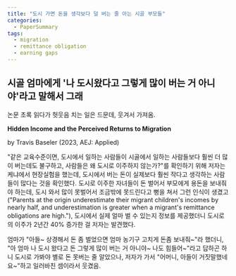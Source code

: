 ```yaml
---
title: "도시 가면 돈을 생각보다 덜 버는 줄 아는 시골 부모들"
categories:
  - PaperSummary
tags:
  - migration
  - remittance obligation
  - earning gaps
--- 
```


## 시골 엄마에게 '나 도시왔다고 그렇게 많이 버는 거 아니야'라고 말해서 그래

논문 초록 읽다가 헛웃음 치는 일은 드문데, 웃겨서 가져옴. 

**Hidden Income and the Perceived Returns to Migration**

by Travis Baseler (2023, AEJ: Applied)

<!--
In many developing economies, urban workers earn substantially more than rural workers with the same level of education. Why don't more rural workers migrate to cities? I use two field experiments in Kenya to show that low migration is partly due to underestimation of urban incomes, which is sustained by income hiding by migrants. Parents at the origin underestimate their migrant children's incomes by nearly half, and underestimation is greater when a migrant's remittance obligations are high. Providing information about urban earnings increases migration to the capital city by about 40 percent over two years. 
-->

"같은 교육수준이면, 도시에서 일하는 사람들이 시골에서 일하는 사람들보다 훨씬 더 많이 버는데도 불구하고, 사람들은 왜 도시로 이주하지 않는가?"를 확인하기 위해 저자는 케냐에서 현장실험을 했는데, 도시에서 버는 돈이 실제보다 훨씬 작다고 생각하는 사람들이 많다는 것을 확인했다. 도시로 이주한 자녀들이 돈 벌어서 부모에게 용돈을 보내줘야 하는데, 도시 와서 많이 못벌어서 조금밖에 못드린다고 뻥을 쳐서 그런 인식이 생겼고("Parents at the origin underestimate their migrant children's incomes by nearly half, and underestimation is greater when a migrant's remittance obligations are high."), 도시에서 실제 얼마 벌 수 있는지 정보를 제공했더니 도시로의 이주가 2년간 40% 증가한 걸 저자는 발견했다. 

엄마가 "아들~ 상경해서 돈 좀 벌었으면 엄마 농기구 고치게 돈좀 보내줘~"라 했더니, "아 엄마 나 도시 왔다고 돈 그렇게 많이 버는 거 아니야~ 나도 힘들어~"라고 답하곤 하니 도시로 가봐야 별로 돈 못버는 줄 알았으나, 저자가 가서 "어머니, 아들이 거짓말했네요~"하고 일러바친 셈이라서 웃겼음.
